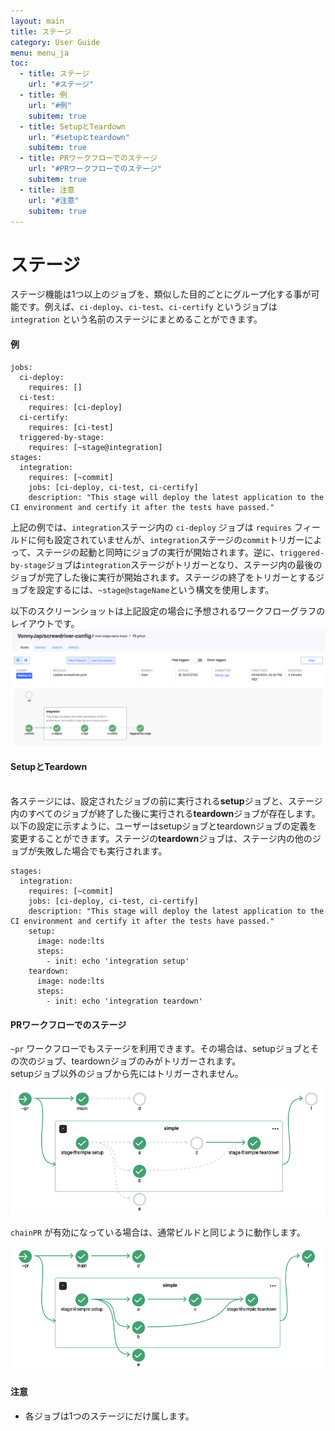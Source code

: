 ```yaml
---
layout: main
title: ステージ
category: User Guide
menu: menu_ja
toc:
  - title: ステージ
    url: "#ステージ"
  - title: 例
    url: "#例"
    subitem: true
  - title: SetupとTeardown
    url: "#setupとteardown"
    subitem: true
  - title: PRワークフローでのステージ
    url: "#PRワークフローでのステージ"
    subitem: true
  - title: 注意
    url: "#注意"
    subitem: true
---
```


# ステージ

ステージ機能は1つ以上のジョブを、類似した目的ごとにグループ化する事が可能です。例えば、`ci-deploy`、`ci-test`、`ci-certify` というジョブは `integration` という名前のステージにまとめることができます。

#### 例

```
jobs:
  ci-deploy:
    requires: []
  ci-test:
    requires: [ci-deploy]
  ci-certify:
    requires: [ci-test]
  triggered-by-stage:
    requires: [~stage@integration]
stages:
  integration:
    requires: [~commit]
    jobs: [ci-deploy, ci-test, ci-certify]
    description: "This stage will deploy the latest application to the CI environment and certify it after the tests have passed."
```

上記の例では、`integration`ステージ内の `ci-deploy` ジョブは `requires` フィールドに何も設定されていませんが、`integration`ステージの`commit`トリガーによって、ステージの起動と同時にジョブの実行が開始されます。逆に、`triggered-by-stage`ジョブは`integration`ステージがトリガーとなり、ステージ内の最後のジョブが完了した後に実行が開始されます。ステージの終了をトリガーとするジョブを設定するには、`~stage@stageName`という構文を使用します。

以下のスクリーンショットは上記設定の場合に予想されるワークフローグラフのレイアウトです。
![Basic Stages Graph](../../../user-guide/configuration/assets/pipeline_stages_basic.png)

#### SetupとTeardown

<br>各ステージには、設定されたジョブの前に実行される**setup**ジョブと、ステージ内のすべてのジョブが終了した後に実行される**teardown**ジョブが存在します。以下の設定に示すように、ユーザーはsetupジョブとteardownジョブの定義を変更することができます。ステージの**teardown**ジョブは、ステージ内の他のジョブが失敗した場合でも実行されます。

```
stages:
  integration:
    requires: [~commit]
    jobs: [ci-deploy, ci-test, ci-certify]
    description: "This stage will deploy the latest application to the CI environment and certify it after the tests have passed."
    setup:
      image: node:lts
      steps:
        - init: echo 'integration setup'
    teardown:
      image: node:lts
      steps:
        - init: echo 'integration teardown'
```

#### PRワークフローでのステージ

`~pr` ワークフローでもステージを利用できます。その場合は、setupジョブとその次のジョブ、teardownジョブのみがトリガーされます。  
setupジョブ以外のジョブから先にはトリガーされません。

![PR Stages](../../../user-guide/configuration/assets/pr-stages.png)

`chainPR` が有効になっている場合は、通常ビルドと同じように動作します。

![Chain PR Stages](../../../user-guide/configuration/assets/chain-pr-stages.png)

#### 注意

- 各ジョブは1つのステージにだけ属します。
